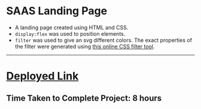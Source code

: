 # SAAS Landing Page

- A landing page created using HTML and CSS.
- `display:flex` was used to position elements.
- `filter` was used to give an svg different colors. The exact properties of the filter were generated using [this online  CSS filter tool](https://codepen.io/sosuke/pen/Pjoqqp).

***
# [Deployed Link](https://saurabh-saas-landing-page.netlify.app/)

## Time Taken to Complete Project: **8 hours**